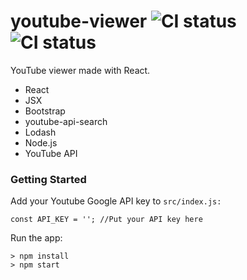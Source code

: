 # youtube-viewer ![CI status](https://img.shields.io/badge/style-flat-green.svg?longCache=true&style=flat) ![CI status](https://img.shields.io/badge/top%20language-Javascript-yellow.svg)

YouTube viewer made with React.

- React
- JSX
- Bootstrap
- youtube-api-search
- Lodash
- Node.js
- YouTube API

### Getting Started
Add your Youtube Google API key to ```src/index.js:```
```
const API_KEY = ''; //Put your API key here
```
Run the app:
```
> npm install
> npm start
```
